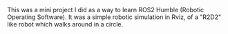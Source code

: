 This was a mini project I did as a way to learn ROS2 Humble (Robotic Operating Software). It was a simple robotic simulation in Rviz, of a "R2D2" like robot which walks around in a circle.

